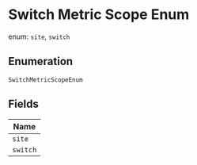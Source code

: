 
# Switch Metric Scope Enum

enum: `site`, `switch`

## Enumeration

`SwitchMetricScopeEnum`

## Fields

| Name |
|  --- |
| `site` |
| `switch` |

